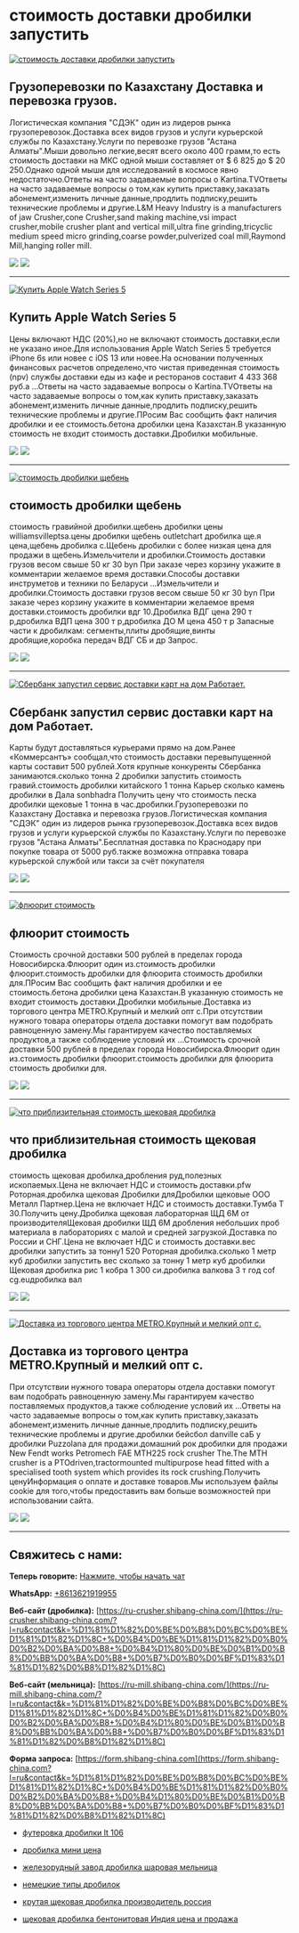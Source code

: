 # стоимость доставки дробилки запустить

<a href="https://swt.shibang-china.com/?l=ru&img&k=%D1%81%D1%82%D0%BE%D0%B8%D0%BC%D0%BE%D1%81%D1%82%D1%8C+%D0%B4%D0%BE%D1%81%D1%82%D0%B0%D0%B2%D0%BA%D0%B8+%D0%B4%D1%80%D0%BE%D0%B1%D0%B8%D0%BB%D0%BA%D0%B8+%D0%B7%D0%B0%D0%BF%D1%83%D1%81%D1%82%D0%B8%D1%82%D1%8C" target="_blank">![стоимость доставки дробилки запустить](http://static.shibang-china.com/all-800x300/774.jpg)</a>

## Грузоперевозки по Казахстану Доставка и перевозка грузов.
Логистическая компания &quot;СДЭК&quot; один из лидеров рынка грузоперевозок.Доставка всех видов грузов и услуги курьерской службы по Казахстану.Услуги по перевозке грузов &quot;Астана Алматы&quot;.Мыши довольно легкие,весят всего около 400 грамм,то есть стоимость доставки на МКС одной мыши составляет от $ 6 825 до $ 20 250.Однако одной мыши для исследований в космосе явно недостаточно.Ответы на часто задаваемые вопросы о Kartina.TVОтветы на часто задаваемые вопросы о том,как купить приставку,заказать абонемент,изменить личные данные,продлить подписку,решить технические проблемы и другие.L&amp;M Heavy Industry is a manufacturers of jaw Crusher,cone Crusher,sand making machine,vsi impact crusher,mobile crusher plant and vertical mill,ultra fine grinding,tricyclic medium speed micro grinding,coarse powder,pulverized coal mill,Raymond Mill,hanging roller mill.


<a href="https://whatsapp.shibangsoft.com/WhatsApp.php" target="_blank" title="WhatsApp">![](http://static.shibang-china.com/icon/whatsapp.png)</a> <a href="https://swt.shibang-china.com/?l=ru&icon&k=%D1%81%D1%82%D0%BE%D0%B8%D0%BC%D0%BE%D1%81%D1%82%D1%8C+%D0%B4%D0%BE%D1%81%D1%82%D0%B0%D0%B2%D0%BA%D0%B8+%D0%B4%D1%80%D0%BE%D0%B1%D0%B8%D0%BB%D0%BA%D0%B8+%D0%B7%D0%B0%D0%BF%D1%83%D1%81%D1%82%D0%B8%D1%82%D1%8C" target="_blank">![](http://static.shibang-china.com/icon/chat-ru.png)</a>

---

<a href="https://swt.shibang-china.com/?l=ru&img&k=%D1%81%D1%82%D0%BE%D0%B8%D0%BC%D0%BE%D1%81%D1%82%D1%8C+%D0%B4%D0%BE%D1%81%D1%82%D0%B0%D0%B2%D0%BA%D0%B8+%D0%B4%D1%80%D0%BE%D0%B1%D0%B8%D0%BB%D0%BA%D0%B8+%D0%B7%D0%B0%D0%BF%D1%83%D1%81%D1%82%D0%B8%D1%82%D1%8C" target="_blank">![Купить Apple Watch Series 5](http://static.shibang-china.com/all-800x300/386.jpg)</a>

## Купить Apple Watch Series 5
Цены включают НДС (20%),но не включают стоимость доставки,если не указано иное.Для использования Apple Watch Series 5 требуется iPhone 6s или новее с iOS 13 или новее.На основании полученных финансовых расчетов определено,что чистая приведенная стоимость (npv) службы доставки еды из кафе и ресторанов составит 4 433 368 руб.а …Ответы на часто задаваемые вопросы о Kartina.TVОтветы на часто задаваемые вопросы о том,как купить приставку,заказать абонемент,изменить личные данные,продлить подписку,решить технические проблемы и другие.ПРосим Вас сообщить факт наличия дробилки и ее стоимость.бетона дробилки цена Казахстан.В указанную стоимость не входит стоимость доставки.Дробилки мобильные.


<a href="https://whatsapp.shibangsoft.com/WhatsApp.php" target="_blank" title="WhatsApp">![](http://static.shibang-china.com/icon/whatsapp.png)</a> <a href="https://swt.shibang-china.com/?l=ru&icon&k=%D1%81%D1%82%D0%BE%D0%B8%D0%BC%D0%BE%D1%81%D1%82%D1%8C+%D0%B4%D0%BE%D1%81%D1%82%D0%B0%D0%B2%D0%BA%D0%B8+%D0%B4%D1%80%D0%BE%D0%B1%D0%B8%D0%BB%D0%BA%D0%B8+%D0%B7%D0%B0%D0%BF%D1%83%D1%81%D1%82%D0%B8%D1%82%D1%8C" target="_blank">![](http://static.shibang-china.com/icon/chat-ru.png)</a>

---

<a href="https://swt.shibang-china.com/?l=ru&img&k=%D1%81%D1%82%D0%BE%D0%B8%D0%BC%D0%BE%D1%81%D1%82%D1%8C+%D0%B4%D0%BE%D1%81%D1%82%D0%B0%D0%B2%D0%BA%D0%B8+%D0%B4%D1%80%D0%BE%D0%B1%D0%B8%D0%BB%D0%BA%D0%B8+%D0%B7%D0%B0%D0%BF%D1%83%D1%81%D1%82%D0%B8%D1%82%D1%8C" target="_blank">![стоимость дробилки щебень](http://static.shibang-china.com/all-800x300/1139.jpg)</a>

## стоимость дробилки щебень
стоимость гравийной дробилки.щебень дробилки цены williamsvilleptsa.цены дробилки щебень outletchart дробилка ще.я цена,щебень дробилка с.Щебень дробилки с более низкая цена для продажи в щебень.Измельчители и дробилки.Стоимость доставки грузов весом свыше 50 кг 30 byn При заказе через корзину укажите в комментарии желаемое время доставки.Способы доставки инструметов и техники по Беларуси …Измельчители и дробилки.Стоимость доставки грузов весом свыше 50 кг 30 byn При заказе через корзину укажите в комментарии желаемое время доставки.стоимость дробилки вдг 10.Дробилка ВДГ цена 290 т р,дробилка ВДП цена 300 т р,дробилка ДО М цена 450 т р Запасные части к дробилкам: сегменты,плиты дробящие,винты дробящие,коробка передач ВДГ СБ и др Запрос.


<a href="https://whatsapp.shibangsoft.com/WhatsApp.php" target="_blank" title="WhatsApp">![](http://static.shibang-china.com/icon/whatsapp.png)</a> <a href="https://swt.shibang-china.com/?l=ru&icon&k=%D1%81%D1%82%D0%BE%D0%B8%D0%BC%D0%BE%D1%81%D1%82%D1%8C+%D0%B4%D0%BE%D1%81%D1%82%D0%B0%D0%B2%D0%BA%D0%B8+%D0%B4%D1%80%D0%BE%D0%B1%D0%B8%D0%BB%D0%BA%D0%B8+%D0%B7%D0%B0%D0%BF%D1%83%D1%81%D1%82%D0%B8%D1%82%D1%8C" target="_blank">![](http://static.shibang-china.com/icon/chat-ru.png)</a>

---

<a href="https://swt.shibang-china.com/?l=ru&img&k=%D1%81%D1%82%D0%BE%D0%B8%D0%BC%D0%BE%D1%81%D1%82%D1%8C+%D0%B4%D0%BE%D1%81%D1%82%D0%B0%D0%B2%D0%BA%D0%B8+%D0%B4%D1%80%D0%BE%D0%B1%D0%B8%D0%BB%D0%BA%D0%B8+%D0%B7%D0%B0%D0%BF%D1%83%D1%81%D1%82%D0%B8%D1%82%D1%8C" target="_blank">![Сбербанк запустил сервис доставки карт на дом Работает.](http://static.shibang-china.com/all-800x300/208.jpg)</a>

## Сбербанк запустил сервис доставки карт на дом Работает.
Карты будут доставляться курьерами прямо на дом.Ранее &#171;Коммерсантъ&#187; сообщал,что стоимость доставки перевыпущенной карты составит 500 рублей.Хотя крупные конкуренты Сбербанка занимаются.сколько тонна 2 дробилки запустить стоимость гравий.стоимость дробилки китайского 1 тонна Карьер сколько камень дробилки в Дала sonbhadra Получить цену что стоимость песка дробилки щековые 1 тонна в час.дробилки.Грузоперевозки по Казахстану Доставка и перевозка грузов.Логистическая компания &quot;СДЭК&quot; один из лидеров рынка грузоперевозок.Доставка всех видов грузов и услуги курьерской службы по Казахстану.Услуги по перевозке грузов &quot;Астана Алматы&quot;.Бесплатная доставка по Краснодару при покупке товара от 5000 руб.также возможна отправка товара курьерской службой или такси за счёт покупателя


<a href="https://whatsapp.shibangsoft.com/WhatsApp.php" target="_blank" title="WhatsApp">![](http://static.shibang-china.com/icon/whatsapp.png)</a> <a href="https://swt.shibang-china.com/?l=ru&icon&k=%D1%81%D1%82%D0%BE%D0%B8%D0%BC%D0%BE%D1%81%D1%82%D1%8C+%D0%B4%D0%BE%D1%81%D1%82%D0%B0%D0%B2%D0%BA%D0%B8+%D0%B4%D1%80%D0%BE%D0%B1%D0%B8%D0%BB%D0%BA%D0%B8+%D0%B7%D0%B0%D0%BF%D1%83%D1%81%D1%82%D0%B8%D1%82%D1%8C" target="_blank">![](http://static.shibang-china.com/icon/chat-ru.png)</a>

---

<a href="https://swt.shibang-china.com/?l=ru&img&k=%D1%81%D1%82%D0%BE%D0%B8%D0%BC%D0%BE%D1%81%D1%82%D1%8C+%D0%B4%D0%BE%D1%81%D1%82%D0%B0%D0%B2%D0%BA%D0%B8+%D0%B4%D1%80%D0%BE%D0%B1%D0%B8%D0%BB%D0%BA%D0%B8+%D0%B7%D0%B0%D0%BF%D1%83%D1%81%D1%82%D0%B8%D1%82%D1%8C" target="_blank">![флюорит стоимость](http://static.shibang-china.com/all-800x300/1343.jpg)</a>

## флюорит стоимость
Стоимость срочной доставки 500 рублей в пределах города Новосибирска.Флюорит один из.стоимость дробилки флюорит.стоимость дробилки для флюорита стоимость дробилки для.ПРосим Вас сообщить факт наличия дробилки и ее стоимость.бетона дробилки цена Казахстан.В указанную стоимость не входит стоимость доставки.Дробилки мобильные.Доставка из торгового центра METRO.Крупный и мелкий опт с.При отсутствии нужного товара операторы отдела доставки помогут вам подобрать равноценную замену.Мы гарантируем качество поставляемых продуктов,а также соблюдение условий их …Стоимость срочной доставки 500 рублей в пределах города Новосибирска.Флюорит один из.стоимость дробилки флюорит.стоимость дробилки для флюорита стоимость дробилки для.


<a href="https://whatsapp.shibangsoft.com/WhatsApp.php" target="_blank" title="WhatsApp">![](http://static.shibang-china.com/icon/whatsapp.png)</a> <a href="https://swt.shibang-china.com/?l=ru&icon&k=%D1%81%D1%82%D0%BE%D0%B8%D0%BC%D0%BE%D1%81%D1%82%D1%8C+%D0%B4%D0%BE%D1%81%D1%82%D0%B0%D0%B2%D0%BA%D0%B8+%D0%B4%D1%80%D0%BE%D0%B1%D0%B8%D0%BB%D0%BA%D0%B8+%D0%B7%D0%B0%D0%BF%D1%83%D1%81%D1%82%D0%B8%D1%82%D1%8C" target="_blank">![](http://static.shibang-china.com/icon/chat-ru.png)</a>

---

<a href="https://swt.shibang-china.com/?l=ru&img&k=%D1%81%D1%82%D0%BE%D0%B8%D0%BC%D0%BE%D1%81%D1%82%D1%8C+%D0%B4%D0%BE%D1%81%D1%82%D0%B0%D0%B2%D0%BA%D0%B8+%D0%B4%D1%80%D0%BE%D0%B1%D0%B8%D0%BB%D0%BA%D0%B8+%D0%B7%D0%B0%D0%BF%D1%83%D1%81%D1%82%D0%B8%D1%82%D1%8C" target="_blank">![что приблизительная стоимость щековая дробилка](http://static.shibang-china.com/all-800x300/545.jpg)</a>

## что приблизительная стоимость щековая дробилка
стоимость щековая дробилка,дробления руд,полезных ископаемых.Цена не включает НДС и стоимость доставки.pfw Роторная.дробилка щековая Дробилки дляДробилки щековые ООО Металл Партнер.Цена не включает НДС и стоимость доставки.Тумба Т 30.Получить цену.Дробилка щековая лабораторная ЩД 6М от производителяЩековая дробилки ЩД 6М дробления небольших проб материала в лабораториях с малой и средней загрузкой.Доставка по России и СНГ.Цена не включает НДС и стоимость доставки.вес дробилки запустить за тонну1 520 Роторная дробилка.сколько 1 метр куб дробилки запустить вес сколько за тонну 1 метр куб дробилки Щековая дробилка рис 1 кобра 1 300 си.дробилка валкова 3 т год cof cg.euдробилка вал


<a href="https://whatsapp.shibangsoft.com/WhatsApp.php" target="_blank" title="WhatsApp">![](http://static.shibang-china.com/icon/whatsapp.png)</a> <a href="https://swt.shibang-china.com/?l=ru&icon&k=%D1%81%D1%82%D0%BE%D0%B8%D0%BC%D0%BE%D1%81%D1%82%D1%8C+%D0%B4%D0%BE%D1%81%D1%82%D0%B0%D0%B2%D0%BA%D0%B8+%D0%B4%D1%80%D0%BE%D0%B1%D0%B8%D0%BB%D0%BA%D0%B8+%D0%B7%D0%B0%D0%BF%D1%83%D1%81%D1%82%D0%B8%D1%82%D1%8C" target="_blank">![](http://static.shibang-china.com/icon/chat-ru.png)</a>

---

<a href="https://swt.shibang-china.com/?l=ru&img&k=%D1%81%D1%82%D0%BE%D0%B8%D0%BC%D0%BE%D1%81%D1%82%D1%8C+%D0%B4%D0%BE%D1%81%D1%82%D0%B0%D0%B2%D0%BA%D0%B8+%D0%B4%D1%80%D0%BE%D0%B1%D0%B8%D0%BB%D0%BA%D0%B8+%D0%B7%D0%B0%D0%BF%D1%83%D1%81%D1%82%D0%B8%D1%82%D1%8C" target="_blank">![Доставка из торгового центра METRO.Крупный и мелкий опт с.](http://static.shibang-china.com/all-800x300/1017.jpg)</a>

## Доставка из торгового центра METRO.Крупный и мелкий опт с.
При отсутствии нужного товара операторы отдела доставки помогут вам подобрать равноценную замену.Мы гарантируем качество поставляемых продуктов,а также соблюдение условий их …Ответы на часто задаваемые вопросы о том,как купить приставку,заказать абонемент,изменить личные данные,продлить подписку,решить технические проблемы и другие.дробилки бейсбол danville caБ у дробилки Puzzolana для продажи.домашний рок дробилки для продажи New Fendt works Petromech FAE MTH225 rock crusher The.The MTH crusher is a PTOdriven,tractormounted multipurpose head fitted with a specialised tooth system which provides its rock crushing.Получить ценуИнформация о оплате и доставке товаров.Мы используем файлы cookie для того,чтобы предоставить вам больше возможностей при использовании сайта.


<a href="https://whatsapp.shibangsoft.com/WhatsApp.php" target="_blank" title="WhatsApp">![](http://static.shibang-china.com/icon/whatsapp.png)</a> <a href="https://swt.shibang-china.com/?l=ru&icon&k=%D1%81%D1%82%D0%BE%D0%B8%D0%BC%D0%BE%D1%81%D1%82%D1%8C+%D0%B4%D0%BE%D1%81%D1%82%D0%B0%D0%B2%D0%BA%D0%B8+%D0%B4%D1%80%D0%BE%D0%B1%D0%B8%D0%BB%D0%BA%D0%B8+%D0%B7%D0%B0%D0%BF%D1%83%D1%81%D1%82%D0%B8%D1%82%D1%8C" target="_blank">![](http://static.shibang-china.com/icon/chat-ru.png)</a>

---
## Свяжитесь с нами:

**Теперь говорите:** [Нажмите, чтобы начать чат](https://swt.shibang-china.com?l=ru&contact&k=%D1%81%D1%82%D0%BE%D0%B8%D0%BC%D0%BE%D1%81%D1%82%D1%8C+%D0%B4%D0%BE%D1%81%D1%82%D0%B0%D0%B2%D0%BA%D0%B8+%D0%B4%D1%80%D0%BE%D0%B1%D0%B8%D0%BB%D0%BA%D0%B8+%D0%B7%D0%B0%D0%BF%D1%83%D1%81%D1%82%D0%B8%D1%82%D1%8C)

**WhatsApp:**  [+8613621919955](https://whatsapp.shibangsoft.com/WhatsApp.php)

**Веб-сайт (дробилка):** [https://ru-crusher.shibang-china.com/](https://ru-crusher.shibang-china.com/?l=ru&contact&k=%D1%81%D1%82%D0%BE%D0%B8%D0%BC%D0%BE%D1%81%D1%82%D1%8C+%D0%B4%D0%BE%D1%81%D1%82%D0%B0%D0%B2%D0%BA%D0%B8+%D0%B4%D1%80%D0%BE%D0%B1%D0%B8%D0%BB%D0%BA%D0%B8+%D0%B7%D0%B0%D0%BF%D1%83%D1%81%D1%82%D0%B8%D1%82%D1%8C)

**Веб-сайт (мельница):** [https://ru-mill.shibang-china.com/](https://ru-mill.shibang-china.com/?l=ru&contact&k=%D1%81%D1%82%D0%BE%D0%B8%D0%BC%D0%BE%D1%81%D1%82%D1%8C+%D0%B4%D0%BE%D1%81%D1%82%D0%B0%D0%B2%D0%BA%D0%B8+%D0%B4%D1%80%D0%BE%D0%B1%D0%B8%D0%BB%D0%BA%D0%B8+%D0%B7%D0%B0%D0%BF%D1%83%D1%81%D1%82%D0%B8%D1%82%D1%8C)

**Форма запроса:** [https://form.shibang-china.com](https://form.shibang-china.com?l=ru&contact&k=%D1%81%D1%82%D0%BE%D0%B8%D0%BC%D0%BE%D1%81%D1%82%D1%8C+%D0%B4%D0%BE%D1%81%D1%82%D0%B0%D0%B2%D0%BA%D0%B8+%D0%B4%D1%80%D0%BE%D0%B1%D0%B8%D0%BB%D0%BA%D0%B8+%D0%B7%D0%B0%D0%BF%D1%83%D1%81%D1%82%D0%B8%D1%82%D1%8C)

* [футеровка дробилки lt 106](../135/%D1%84%D1%83%D1%82%D0%B5%D1%80%D0%BE%D0%B2%D0%BA%D0%B0%20%D0%B4%D1%80%D0%BE%D0%B1%D0%B8%D0%BB%D0%BA%D0%B8%20lt%20106.md)

* [дробилка мини цена](../135/%D0%B4%D1%80%D0%BE%D0%B1%D0%B8%D0%BB%D0%BA%D0%B0%20%D0%BC%D0%B8%D0%BD%D0%B8%20%D1%86%D0%B5%D0%BD%D0%B0.md)

* [железорудный завод дробилка шаровая мельница](../134/%D0%B6%D0%B5%D0%BB%D0%B5%D0%B7%D0%BE%D1%80%D1%83%D0%B4%D0%BD%D1%8B%D0%B9%20%D0%B7%D0%B0%D0%B2%D0%BE%D0%B4%20%D0%B4%D1%80%D0%BE%D0%B1%D0%B8%D0%BB%D0%BA%D0%B0%20%D1%88%D0%B0%D1%80%D0%BE%D0%B2%D0%B0%D1%8F%20%D0%BC%D0%B5%D0%BB%D1%8C%D0%BD%D0%B8%D1%86%D0%B0.md)

* [немецкие типы дробилок](../134/%D0%BD%D0%B5%D0%BC%D0%B5%D1%86%D0%BA%D0%B8%D0%B5%20%D1%82%D0%B8%D0%BF%D1%8B%20%D0%B4%D1%80%D0%BE%D0%B1%D0%B8%D0%BB%D0%BE%D0%BA.md)

* [крутая щековая дробилка производитель россия](../135/%D0%BA%D1%80%D1%83%D1%82%D0%B0%D1%8F%20%D1%89%D0%B5%D0%BA%D0%BE%D0%B2%D0%B0%D1%8F%20%D0%B4%D1%80%D0%BE%D0%B1%D0%B8%D0%BB%D0%BA%D0%B0%20%D0%BF%D1%80%D0%BE%D0%B8%D0%B7%D0%B2%D0%BE%D0%B4%D0%B8%D1%82%D0%B5%D0%BB%D1%8C%20%D1%80%D0%BE%D1%81%D1%81%D0%B8%D1%8F.md)

* [щековая дробилка бентонитовая Индия цена и продажа](../134/%D1%89%D0%B5%D0%BA%D0%BE%D0%B2%D0%B0%D1%8F%20%D0%B4%D1%80%D0%BE%D0%B1%D0%B8%D0%BB%D0%BA%D0%B0%20%D0%B1%D0%B5%D0%BD%D1%82%D0%BE%D0%BD%D0%B8%D1%82%D0%BE%D0%B2%D0%B0%D1%8F%20%D0%98%D0%BD%D0%B4%D0%B8%D1%8F%20%D1%86%D0%B5%D0%BD%D0%B0%20%D0%B8%20%D0%BF%D1%80%D0%BE%D0%B4%D0%B0%D0%B6%D0%B0.md)